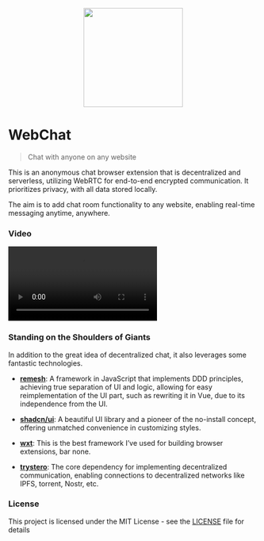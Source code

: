 <p align="center">
  <img src="https://github.com/molvqingtai/WebChat/blob/master/src/public/logo.png" width="200px"/>
</p>

# WebChat

> Chat with anyone on any website

This is an anonymous chat browser extension that is decentralized and serverless, utilizing WebRTC for end-to-end encrypted communication. It prioritizes privacy, with all data stored locally.

The aim is to add chat room functionality to any website, enabling real-time messaging anytime, anywhere.

### Video

<video src="https://youtu.be/Rixj6zGZLUc"></video>

### Standing on the Shoulders of Giants

In addition to the great idea of decentralized chat, it also leverages some fantastic technologies.

- **[remesh](https://github.com/remesh-js/remesh)**: A framework in JavaScript that implements DDD principles, achieving true separation of UI and logic, allowing for easy reimplementation of the UI part, such as rewriting it in Vue, due to its independence from the UI.

- **[shadcn/ui](https://ui.shadcn.com/)**: A beautiful UI library and a pioneer of the no-install concept, offering unmatched convenience in customizing styles.

- **[wxt](https://wxt.dev/)**: This is the best framework I’ve used for building browser extensions, bar none.

- **[trystero](https://github.com/dmotz/trystero)**: The core dependency for implementing decentralized communication, enabling connections to decentralized networks like IPFS, torrent, Nostr, etc.

### License

This project is licensed under the MIT License - see the [LICENSE](https://github.com/molvqingtai/WebChat/blob/master/LICENSE) file for details

